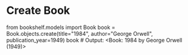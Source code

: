 # Create Book

from bookshelf.models import Book
book = Book.objects.create(title="1984", author="George Orwell", publication_year=1949)
book  # Output: <Book: 1984 by George Orwell (1949)>
